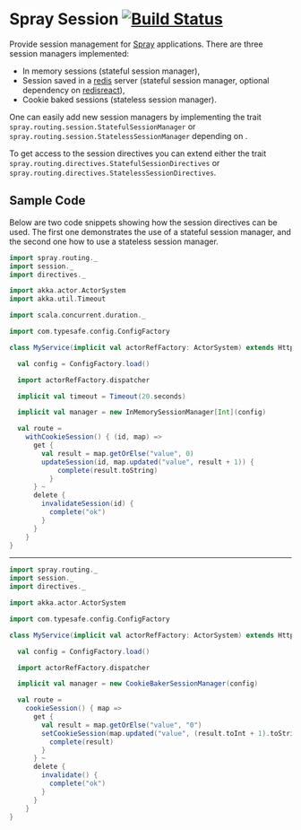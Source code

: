 Spray Session [![Build Status](https://travis-ci.org/gnieh/spray-session.png?branch=master)](https://travis-ci.org/gnieh/spray-session)
=============

Provide session management for [Spray](http://spray.io/) applications.
There are three session managers implemented:
 - In memory sessions (stateful session manager),
 - Session saved in a [redis](http://redis.io/) server (stateful session manager, optional dependency on [redisreact](https://github.com/debasishg/scala-redis-nb/)),
 - Cookie baked sessions (stateless session manager).

One can easily add new session managers by implementing the trait `spray.routing.session.StatefulSessionManager` or `spray.routing.session.StatelessSessionManager`
depending on .

To get access to the session directives you can extend either the trait `spray.routing.directives.StatefulSessionDirectives` or `spray.routing.directives.StatelessSessionDirectives`.

Sample Code
-----------

Below are two code snippets showing how the session directives can be used.
The first one demonstrates the use of a stateful session manager, and the second one how to use a stateless session manager.

```scala
import spray.routing._
import session._
import directives._

import akka.actor.ActorSystem
import akka.util.Timeout

import scala.concurrent.duration._

import com.typesafe.config.ConfigFactory

class MyService(implicit val actorRefFactory: ActorSystem) extends HttpService with StatefulSessionManagerDirectives[Int] {

  val config = ConfigFactory.load()

  import actorRefFactory.dispatcher

  implicit val timeout = Timeout(20.seconds)

  implicit val manager = new InMemorySessionManager[Int](config)

  val route =
    withCookieSession() { (id, map) =>
      get {
        val result = map.getOrElse("value", 0)
        updateSession(id, map.updated("value", result + 1)) {
            complete(result.toString)
          }
      } ~
      delete {
        invalidateSession(id) {
          complete("ok")
        }
      }
    }
}
```

* * *

```scala
import spray.routing._
import session._
import directives._

import akka.actor.ActorSystem

import com.typesafe.config.ConfigFactory

class MyService(implicit val actorRefFactory: ActorSystem) extends HttpService with StatelessSessionManagerDirectives[String] {

  val config = ConfigFactory.load()

  import actorRefFactory.dispatcher

  implicit val manager = new CookieBakerSessionManager(config)

  val route =
    cookieSession() { map =>
      get {
        val result = map.getOrElse("value", "0")
        setCookieSession(map.updated("value", (result.toInt + 1).toString)) {
          complete(result)
        }
      } ~
      delete {
        invalidate() {
          complete("ok")
        }
      }
    }
}
```
